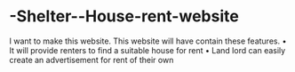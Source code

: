 # -Shelter--House-rent-website
I want to make this website. This website will have contain these features. • It will provide renters to find a suitable house for rent • Land lord can easily create an advertisement for rent of their own
